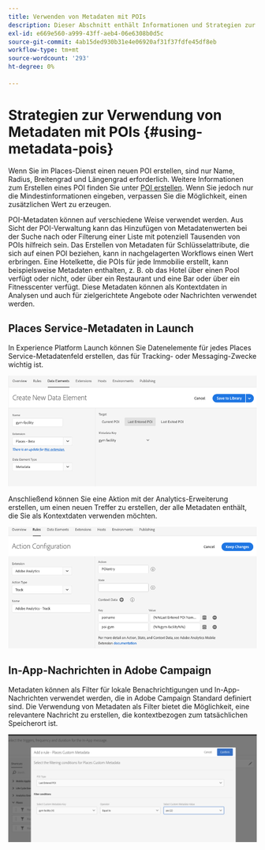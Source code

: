 ```yaml
---
title: Verwenden von Metadaten mit POIs
description: Dieser Abschnitt enthält Informationen und Strategien zur Verwendung von Metadaten mit POIs.
exl-id: e669e560-a999-43ff-aeb4-06e6308b0d5c
source-git-commit: 4ab15ded930b31e4e06920af31f37fdfe45df8eb
workflow-type: tm+mt
source-wordcount: '293'
ht-degree: 0%

---
```


# Strategien zur Verwendung von Metadaten mit POIs {#using-metadata-pois}

Wenn Sie im Places-Dienst einen neuen POI erstellen, sind nur Name, Radius, Breitengrad und Längengrad erforderlich. Weitere Informationen zum Erstellen eines POI finden Sie unter [POI erstellen](/help/poi-mgmt-ui/create-a-poi-ui.md). Wenn Sie jedoch nur die Mindestinformationen eingeben, verpassen Sie die Möglichkeit, einen zusätzlichen Wert zu erzeugen.

POI-Metadaten können auf verschiedene Weise verwendet werden. Aus Sicht der POI-Verwaltung kann das Hinzufügen von Metadatenwerten bei der Suche nach oder Filterung einer Liste mit potenziell Tausenden von POIs hilfreich sein. Das Erstellen von Metadaten für Schlüsselattribute, die sich auf einen POI beziehen, kann in nachgelagerten Workflows einen Wert erbringen. Eine Hotelkette, die POIs für jede Immobilie erstellt, kann beispielsweise Metadaten enthalten, z. B. ob das Hotel über einen Pool verfügt oder nicht, oder über ein Restaurant und eine Bar oder über ein Fitnesscenter verfügt. Diese Metadaten können als Kontextdaten in Analysen und auch für zielgerichtete Angebote oder Nachrichten verwendet werden.

## Places Service-Metadaten in Launch

In Experience Platform Launch können Sie Datenelemente für jedes Places Service-Metadatenfeld erstellen, das für Tracking- oder Messaging-Zwecke wichtig ist.

![Datenelement für die Fitnesscenter-Anlage](/help/assets/gymfacility.png)

Anschließend können Sie eine Aktion mit der Analytics-Erweiterung erstellen, um einen neuen Treffer zu erstellen, der alle Metadaten enthält, die Sie als Kontextdaten verwenden möchten.

![Aktion für die Fitnessanlage](/help/assets/Analytics-gym.png)

## In-App-Nachrichten in Adobe Campaign

Metadaten können als Filter für lokale Benachrichtigungen und In-App-Nachrichten verwendet werden, die in Adobe Campaign Standard definiert sind. Die Verwendung von Metadaten als Filter bietet die Möglichkeit, eine relevantere Nachricht zu erstellen, die kontextbezogen zum tatsächlichen Speicherort ist.

![Filtern lokaler Benachrichtigungen und In-App-Nachrichten in ACS](/help/assets/ACS_gym_metadata.png)
